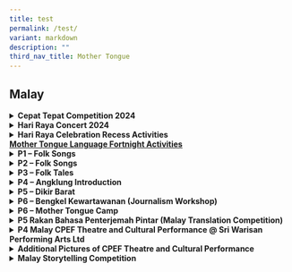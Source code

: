 ```yaml
---
title: test
permalink: /test/
variant: markdown
description: ""
third_nav_title: Mother Tongue
---
```

<h2>Malay</h2>

<details>
    <summary><strong>Cepat Tepat Competition 2024</strong></summary>
    <p>Organised by the Malay Language Learning and Promotion Committee (MLLPC) in partnership with Mediacorp.</p>
    <img alt="Cepat Tepat Competition" src="/images/2025/MT%20Malay/Picture1.jpg">
</details>

<details>
    <summary><strong>Hari Raya Concert 2024</strong></summary>
    <img alt="Hari Raya Concert" src="/images/2025/MT%20Malay/Picture2.jpg">
    <img alt="Hari Raya Concert" src="/images/2025/MT%20Malay/Picture3.jpg">
</details>

<details>
    <summary><strong>Hari Raya Celebration Recess Activities</strong></summary>
    <img alt="Recess Activities" src="/images/2025/MT%20Malay/Picture5.jpg">
    <img alt="Recess Activities" src="/images/2025/MT%20Malay/Picture6.jpg">
</details>
<strong><span style="text-decoration: underline;">Mother Tongue Language Fortnight Activities</span></strong>
<details>
    <summary><strong>P1 – Folk Songs</strong></summary>
    <img alt="Folk Song Picture 1" src="/images/2025/MT%20Malay/Picture7.jpg">
    <img alt="Folk Song Picture 2" src="/images/2025/MT%20Malay/Picture8.jpg">
</details>

<details>
    <summary><strong>P2 – Folk Songs</strong></summary>
    <img alt="Folk Song Picture 3" src="/images/2025/MT%20Malay/Picture9.jpg">
    <img alt="Folk Song Picture 4" src="/images/2025/MT%20Malay/Picture10.jpg">
</details>

<details>
    <summary><strong>P3 – Folk Tales</strong></summary>
    <img alt="Folk Tales Picture 1" src="/images/2025/MT%20Malay/Picture11.jpg">
    <img alt="Folk Tales Picture 2" src="/images/2025/MT%20Malay/Picture12.jpg">
</details>

<details>
    <summary><strong>P4 – Angklung Introduction</strong></summary>
    <img alt="Angklung Picture 1" src="/images/2025/MT%20Malay/Picture13.jpg">
    <img alt="Angklung Picture 2" src="/images/2025/MT%20Malay/Picture14.jpg">
</details>
<details>
    <summary><strong>P5 – Dikir Barat</strong></summary>
    <img alt="Dikir Barat Picture 1" src="/images/2025/MT%20Malay/Picture15.jpg">
    <img alt="Dikir Barat Picture 2" src="/images/2025/MT%20Malay/Picture16.jpg">
</details>

<details>
    <summary><strong>P6 – Bengkel Kewartawanan (Journalism Workshop)</strong></summary>
    <img alt="Journalism Workshop Picture 1" src="/images/2025/MT%20Malay/Picture17.jpg">
    <img alt="Journalism Workshop Picture 2" src="/images/2025/MT%20Malay/Picture18.jpg">
</details>

<details>
    <summary><strong>P6 – Mother Tongue Camp</strong></summary>
    <img alt="Mother Tongue Camp Picture 1" src="/images/2025/MT%20Malay/Picture19.jpg">
    <img alt="Mother Tongue Camp Picture 2" src="/images/2025/MT%20Malay/Picture20.jpg">
</details>

<details>
    <summary><strong>P5 Rakan Bahasa Penterjemah Pintar (Malay Translation Competition)</strong></summary>
    <img alt="Malay Translation Competition Picture 1" src="/images/2025/MT%20Malay/Picture21.jpg">
    <img alt="Malay Translation Competition Picture 2" src="/images/2025/MT%20Malay/Picture22.jpg">
</details>

<details>
    <summary><strong>P4 Malay CPEF Theatre and Cultural Performance @ Sri Warisan Performing Arts Ltd</strong></summary>
    <img alt="Cultural Performance Picture" src="/images/2025/MT%20Malay/Picture26.jpg">
</details>

<details>
    <summary><strong>Additional Pictures of CPEF Theatre and Cultural Performance</strong></summary>
    <img alt="CPEF Picture 1" src="/images/2025/MT%20Malay/Picture24.jpg">
    <img alt="CPEF Picture 2" src="/images/2025/MT%20Malay/Picture25.jpg">
</details>
<details>
    <summary><strong>Malay Storytelling Competition</strong></summary>
    <p>Congratulations to <strong>Balqisya Binti Mohammed Barkathullah</strong> from 1 Integrity for winning the <strong>Best Script</strong> award in the Malay Storytelling Competition organized by Anglo-Chinese School (Junior)!</p>
    <img alt="Storytelling Competition" src="/images/2025/MT%20Malay/Picture27.jpg">
</details>